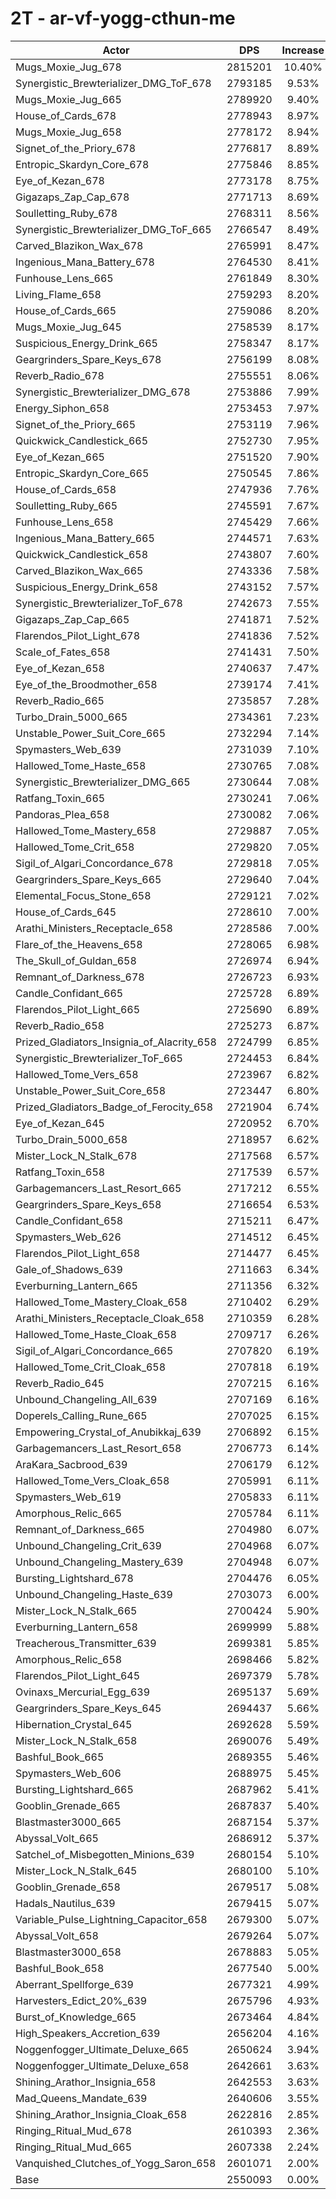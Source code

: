 # 2T - ar-vf-yogg-cthun-me
| Actor | DPS | Increase |
|---|:---:|:---:|
|Mugs_Moxie_Jug_678|2815201|10.40%|
|Synergistic_Brewterializer_DMG_ToF_678|2793185|9.53%|
|Mugs_Moxie_Jug_665|2789920|9.40%|
|House_of_Cards_678|2778943|8.97%|
|Mugs_Moxie_Jug_658|2778172|8.94%|
|Signet_of_the_Priory_678|2776817|8.89%|
|Entropic_Skardyn_Core_678|2775846|8.85%|
|Eye_of_Kezan_678|2773178|8.75%|
|Gigazaps_Zap_Cap_678|2771713|8.69%|
|Soulletting_Ruby_678|2768311|8.56%|
|Synergistic_Brewterializer_DMG_ToF_665|2766547|8.49%|
|Carved_Blazikon_Wax_678|2765991|8.47%|
|Ingenious_Mana_Battery_678|2764530|8.41%|
|Funhouse_Lens_665|2761849|8.30%|
|Living_Flame_658|2759293|8.20%|
|House_of_Cards_665|2759086|8.20%|
|Mugs_Moxie_Jug_645|2758539|8.17%|
|Suspicious_Energy_Drink_665|2758347|8.17%|
|Geargrinders_Spare_Keys_678|2756199|8.08%|
|Reverb_Radio_678|2755551|8.06%|
|Synergistic_Brewterializer_DMG_678|2753886|7.99%|
|Energy_Siphon_658|2753453|7.97%|
|Signet_of_the_Priory_665|2753119|7.96%|
|Quickwick_Candlestick_665|2752730|7.95%|
|Eye_of_Kezan_665|2751520|7.90%|
|Entropic_Skardyn_Core_665|2750545|7.86%|
|House_of_Cards_658|2747936|7.76%|
|Soulletting_Ruby_665|2745591|7.67%|
|Funhouse_Lens_658|2745429|7.66%|
|Ingenious_Mana_Battery_665|2744571|7.63%|
|Quickwick_Candlestick_658|2743807|7.60%|
|Carved_Blazikon_Wax_665|2743336|7.58%|
|Suspicious_Energy_Drink_658|2743152|7.57%|
|Synergistic_Brewterializer_ToF_678|2742673|7.55%|
|Gigazaps_Zap_Cap_665|2741871|7.52%|
|Flarendos_Pilot_Light_678|2741836|7.52%|
|Scale_of_Fates_658|2741431|7.50%|
|Eye_of_Kezan_658|2740637|7.47%|
|Eye_of_the_Broodmother_658|2739174|7.41%|
|Reverb_Radio_665|2735857|7.28%|
|Turbo_Drain_5000_665|2734361|7.23%|
|Unstable_Power_Suit_Core_665|2732294|7.14%|
|Spymasters_Web_639|2731039|7.10%|
|Hallowed_Tome_Haste_658|2730765|7.08%|
|Synergistic_Brewterializer_DMG_665|2730644|7.08%|
|Ratfang_Toxin_665|2730241|7.06%|
|Pandoras_Plea_658|2730082|7.06%|
|Hallowed_Tome_Mastery_658|2729887|7.05%|
|Hallowed_Tome_Crit_658|2729820|7.05%|
|Sigil_of_Algari_Concordance_678|2729818|7.05%|
|Geargrinders_Spare_Keys_665|2729640|7.04%|
|Elemental_Focus_Stone_658|2729121|7.02%|
|House_of_Cards_645|2728610|7.00%|
|Arathi_Ministers_Receptacle_658|2728586|7.00%|
|Flare_of_the_Heavens_658|2728065|6.98%|
|The_Skull_of_Guldan_658|2726974|6.94%|
|Remnant_of_Darkness_678|2726723|6.93%|
|Candle_Confidant_665|2725728|6.89%|
|Flarendos_Pilot_Light_665|2725690|6.89%|
|Reverb_Radio_658|2725273|6.87%|
|Prized_Gladiators_Insignia_of_Alacrity_658|2724799|6.85%|
|Synergistic_Brewterializer_ToF_665|2724453|6.84%|
|Hallowed_Tome_Vers_658|2723967|6.82%|
|Unstable_Power_Suit_Core_658|2723447|6.80%|
|Prized_Gladiators_Badge_of_Ferocity_658|2721904|6.74%|
|Eye_of_Kezan_645|2720952|6.70%|
|Turbo_Drain_5000_658|2718957|6.62%|
|Mister_Lock_N_Stalk_678|2717568|6.57%|
|Ratfang_Toxin_658|2717539|6.57%|
|Garbagemancers_Last_Resort_665|2717212|6.55%|
|Geargrinders_Spare_Keys_658|2716654|6.53%|
|Candle_Confidant_658|2715211|6.47%|
|Spymasters_Web_626|2714512|6.45%|
|Flarendos_Pilot_Light_658|2714477|6.45%|
|Gale_of_Shadows_639|2711663|6.34%|
|Everburning_Lantern_665|2711356|6.32%|
|Hallowed_Tome_Mastery_Cloak_658|2710402|6.29%|
|Arathi_Ministers_Receptacle_Cloak_658|2710359|6.28%|
|Hallowed_Tome_Haste_Cloak_658|2709717|6.26%|
|Sigil_of_Algari_Concordance_665|2707820|6.19%|
|Hallowed_Tome_Crit_Cloak_658|2707818|6.19%|
|Reverb_Radio_645|2707215|6.16%|
|Unbound_Changeling_All_639|2707169|6.16%|
|Doperels_Calling_Rune_665|2707025|6.15%|
|Empowering_Crystal_of_Anubikkaj_639|2706892|6.15%|
|Garbagemancers_Last_Resort_658|2706773|6.14%|
|AraKara_Sacbrood_639|2706179|6.12%|
|Hallowed_Tome_Vers_Cloak_658|2705991|6.11%|
|Spymasters_Web_619|2705833|6.11%|
|Amorphous_Relic_665|2705784|6.11%|
|Remnant_of_Darkness_665|2704980|6.07%|
|Unbound_Changeling_Crit_639|2704968|6.07%|
|Unbound_Changeling_Mastery_639|2704948|6.07%|
|Bursting_Lightshard_678|2704476|6.05%|
|Unbound_Changeling_Haste_639|2703073|6.00%|
|Mister_Lock_N_Stalk_665|2700424|5.90%|
|Everburning_Lantern_658|2699999|5.88%|
|Treacherous_Transmitter_639|2699381|5.85%|
|Amorphous_Relic_658|2698466|5.82%|
|Flarendos_Pilot_Light_645|2697379|5.78%|
|Ovinaxs_Mercurial_Egg_639|2695137|5.69%|
|Geargrinders_Spare_Keys_645|2694437|5.66%|
|Hibernation_Crystal_645|2692628|5.59%|
|Mister_Lock_N_Stalk_658|2690076|5.49%|
|Bashful_Book_665|2689355|5.46%|
|Spymasters_Web_606|2688975|5.45%|
|Bursting_Lightshard_665|2687962|5.41%|
|Gooblin_Grenade_665|2687837|5.40%|
|Blastmaster3000_665|2687154|5.37%|
|Abyssal_Volt_665|2686912|5.37%|
|Satchel_of_Misbegotten_Minions_639|2680154|5.10%|
|Mister_Lock_N_Stalk_645|2680100|5.10%|
|Gooblin_Grenade_658|2679517|5.08%|
|Hadals_Nautilus_639|2679415|5.07%|
|Variable_Pulse_Lightning_Capacitor_658|2679300|5.07%|
|Abyssal_Volt_658|2679264|5.07%|
|Blastmaster3000_658|2678883|5.05%|
|Bashful_Book_658|2677540|5.00%|
|Aberrant_Spellforge_639|2677321|4.99%|
|Harvesters_Edict_20%_639|2675796|4.93%|
|Burst_of_Knowledge_665|2673464|4.84%|
|High_Speakers_Accretion_639|2656204|4.16%|
|Noggenfogger_Ultimate_Deluxe_665|2650624|3.94%|
|Noggenfogger_Ultimate_Deluxe_658|2642661|3.63%|
|Shining_Arathor_Insignia_658|2642553|3.63%|
|Mad_Queens_Mandate_639|2640606|3.55%|
|Shining_Arathor_Insignia_Cloak_658|2622816|2.85%|
|Ringing_Ritual_Mud_678|2610393|2.36%|
|Ringing_Ritual_Mud_665|2607338|2.24%|
|Vanquished_Clutches_of_Yogg_Saron_658|2601071|2.00%|
|Base|2550093|0.00%|
